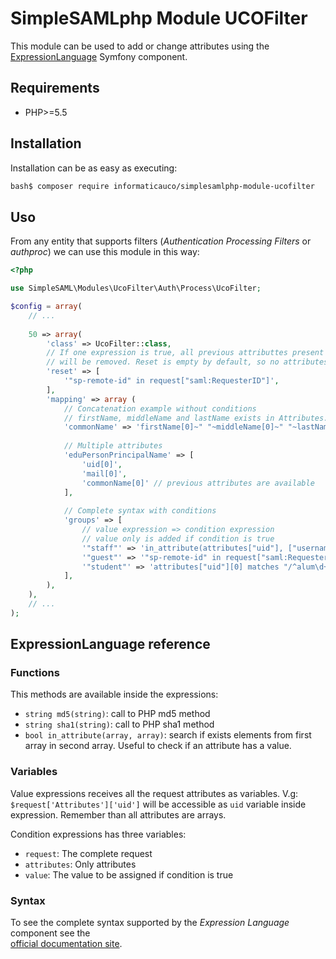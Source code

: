 # SimpleSAMLphp Module UCOFilter

This module can be used to add or change attributes using the [ExpressionLanguage](http://symfony.com/doc/current/components/expression_language.html) Symfony component.

## Requirements

* PHP>=5.5

## Installation

Installation can be as easy as executing:

```bash
bash$ composer require informaticauco/simplesamlphp-module-ucofilter
```

## Uso

From any entity that supports filters (_Authentication Processing Filters_ or _authproc_) we can use this module in this way:

```php
<?php

use SimpleSAML\Modules\UcoFilter\Auth\Process\UcoFilter;

$config = array(
    // ...
    
    50 => array(
        'class' => UcoFilter::class,
        // If one expression is true, all previous attributtes present in mapping
        // will be removed. Reset is empty by default, so no attributes are removed.
        'reset' => [
            '"sp-remote-id" in request["saml:RequesterID"]',
        ],
        'mapping' => array (
            // Concatenation example without conditions
            // firstName, middleName and lastName exists in Attributes.
            'commonName' => 'firstName[0]~" "~middleName[0]~" "~lastName[0]',
            
            // Multiple attributes
            'eduPersonPrincipalName' => [
                'uid[0]',  
                'mail[0]',
                'commonName[0]' // previous attributes are available
            ],
            
            // Complete syntax with conditions
            'groups' => [
                // value expression => condition expression
                // value only is added if condition is true
                '"staff"' => 'in_attribute(attributes["uid"], ["username1", "username2])',
                '"guest"' => '"sp-remote-id" in request["saml:RequesterID"]',
                '"student"' => 'attributes["uid"][0] matches "/^alum\d+/"',
            ],
        ),
    ),
    // ...    
);
```

## ExpressionLanguage reference

### Functions

This methods are available inside the expressions:

* `string md5(string)`: call to PHP md5 method 
* `string sha1(string)`: call to PHP sha1 method
* `bool in_attribute(array, array)`: search if exists elements from first array in second array. Useful to check if an attribute has a value.

### Variables

Value expressions receives all the request attributes as variables. V.g: ```$request['Attributes']['uid']``` will be accessible as ```uid``` variable inside expression. Remember than all attributes are arrays. 

Condition expressions has three variables:

* `request`: The complete request
* `attributes`: Only attributes
* `value`: The value to be assigned if condition is true


### Syntax

To see the complete syntax supported by the _Expression Language_ component see the  
[official documentation site](http://symfony.com/doc/current/components/expression_language/syntax.html).

